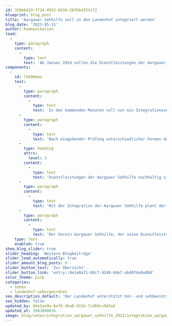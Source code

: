 ```yaml
---
id: 326b6d19-7f14-4553-8310-26fbbd3341f2
blueprint: blog_post
title: 'Aargauer Sehhilfe soll in den Landenhof integriert werden'
blog_date: '2023-05-11'
author: Kommunikation
lead:
  -
    type: paragraph
    content:
      -
        type: text
        text: 'Ab Januar 2024 sollen die Dienstleistungen der Aargauer Sehhilfe neu unter dem Dach des Landenhofs angeboten werden. Die Mitglieder des Vereins Aargauer Sehhilfe sowie der Stiftungsrat Landenhof haben Anfang Mai 2023 einem entsprechenden Antrag zugestimmt.'
components:
  -
    id: lhk96kmo
    text:
      -
        type: paragraph
        content:
          -
            type: text
            text: 'In den kommenden Monaten soll nun ein Integrationsvertrag ausgearbeitet werden, der dann im Herbst 2023 wiederum der Mitgliederversammlung Aargauer Sehhilfe sowie dem Stiftungsrat Landenhof zur Annahme vorgeschlagen wird.'
      -
        type: paragraph
        content:
          -
            type: text
            text: 'Nach eingehender Prüfung unterschiedlicher Formen der Zusammenarbeit mit diversen Partnern hat sich der Verein Aargauer Sehhilfe für ein Zusammengehen mit der Stiftung Landenhof Zentrum für Hören und Sehen entschieden. Dabei wird beabsichtigt, die Aargauer Sehhilfe als eigenständig geführte Beratungsstelle in den Landenhof zu integrieren. Dieses Vorgehen hatte eine Arbeitsgruppe aus Vorstandsmitgliedern der Aargauer Sehhilfe und Vertretern des Landenhofs vorgeschlagen.'
      -
        type: heading
        attrs:
          level: 3
        content:
          -
            type: text
            text: 'Dienstleistungen der Aargauer Sehhilfe nachhaltig sichern'
      -
        type: paragraph
        content:
          -
            type: text
            text: 'Mit der Integration der Aargauer Sehhilfe plant der Landenhof, sein ambulantes Angebot mit der umfassenden Beratung von Menschen mit einer Sehbeeinträchtigung zu ergänzen und nebst der Beratung für Schwerhörige und Gehörlose (BFSUG) Aargau Solothurn künftig eine zweite Beratungsstelle zu führen. Durch die neue räumliche Nähe der Aargauer Sehhilfe zu anderen Landenhof-Angeboten im Bereich der Sehbeeinträchtigungen - Visiopädagogischer Dienst und geplante Tagessonderschule Sehen - sollen Synergien künftig noch besser genutzt werden.'
      -
        type: paragraph
        content:
          -
            type: text
            text: 'Der Verein Aargauer Sehhilfe, der seine Dienstleistungen seit 1936 erfolgreich anbietet, stand in den letzten Jahren vor der grossen Herausforderung, seinen Vorstand mit genügend Mitgliedern besetzen zu können. Auch das Präsidium ist seit einigen Jahren vakant. Aktuell führen zwei Vorstandsmitglieder den Verein. Durch die Integration in den Landenhof, eine innovative und professionell geführte Organisation, könnte das heute bestehende Dienstleistungsangebot der Aargauer Sehhilfe nachhaltig gesichert werden.'
    type: text
    enabled: true
show_blog_slider: true
slider_heading: 'Weitere Blogbeiträge'
slider_load_automatically: true
slider_amount_blog_posts: 6
slider_button_text: 'Zur Übersicht'
slider_button_link: 'entry::8e1e8a71-0dc7-4248-84e7-ab40f4e0a88d'
color_theme: pink
categories:
  - sehen
  - landenhof-uebergeordnet
seo_description_default: 'Der Landenhof unterstützt hör- und sehbeeinträchtigte Kinder & Jugendliche in ihrem selbstbestimmten Leben durch Förderung ihrer Fähigkeiten & Entwicklung'
seo_hidden: false
updated_by: 04e1ae9a-6ef8-4ba0-931b-7cd69cc0d3a2
updated_at: 1683880616
image: blog/sehen/integration_aargauer_sehhilfe_2023/integration_aargauer_sehhilfe_2023.jpg
---
```

